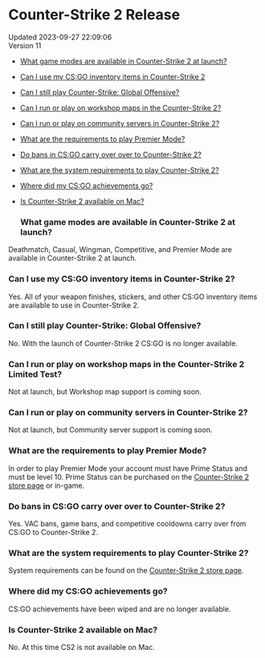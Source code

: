 # Counter-Strike 2 Release
Updated 2023-09-27 22:09:06  
Version 11  

* [What game modes are available in Counter-Strike 2 at launch?](#modes)
* [Can I use my CS:GO inventory items in Counter-Strike 2](#inventory)
* [Can I still play Counter-Strike: Global Offensive?](#playcsgo)
* [Can I run or play on workshop maps in the Counter-Strike 2?](#workshop)
* [Can I run or play on community servers in Counter-Strike 2?](#commserver)
* [What are the requirements to play Premier Mode?](#premier)
* [Do bans in CS:GO carry over over to Counter-Strike 2?](#banned)
* [What are the system requirements to play Counter-Strike 2?](#sysreq)
* [Where did my CS:GO achievements go?](#sysreq)
* [Is Counter-Strike 2 available on Mac?](#sysreq)
  
  ### What game modes are available in Counter-Strike 2 at launch?
Deathmatch, Casual, Wingman, Competitive, and Premier Mode are available in Counter-Strike 2 at launch.  
  ### Can I use my CS:GO inventory items in Counter-Strike 2?
Yes. All of your weapon finishes, stickers, and other CS:GO inventory items are available to use in Counter-Strike 2.  
  ### Can I still play Counter-Strike: Global Offensive?
No. With the launch of Counter-Strike 2 CS:GO is no longer available.  
  ### Can I run or play on workshop maps in the Counter-Strike 2 Limited Test?
Not at launch, but Workshop map support is coming soon.  
  ### Can I run or play on community servers in Counter-Strike 2?
Not at launch, but Community server support is coming soon.  
  ### What are the requirements to play Premier Mode?
In order to play Premier Mode your account must have Prime Status and must be level 10. Prime Status can be purchased on the [Counter-Strike 2 store page](https://store.steampowered.com/app/730/CounterStrike_2/) or in-game.  
  ### Do bans in CS:GO carry over over to Counter-Strike 2?
Yes. VAC bans, game bans, and competitive cooldowns carry over from CS:GO to Counter-Strike 2.  
  ### What are the system requirements to play Counter-Strike 2?
System requirements can be found on the [Counter-Strike 2 store page](https://store.steampowered.com/app/730/CounterStrike_2/).  
  ### Where did my CS:GO achievements go?
CS:GO achievements have been wiped and are no longer available.  
  ### Is Counter-Strike 2 available on Mac?
No. At this time CS2 is not available on Mac.